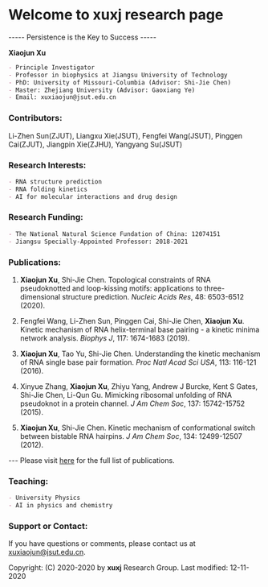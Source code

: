 # Welcome to xuxj research page

----- Persistence is the Key to Success -----

**Xiaojun Xu**
```markdown
- Principle Investigator
- Professor in biophysics at Jiangsu University of Technology
- PhD: University of Missouri-Columbia (Advisor: Shi-Jie Chen)
- Master: Zhejiang University (Advisor: Gaoxiang Ye)
- Email: xuxiaojun@jsut.edu.cn
```
### Contributors:
Li-Zhen Sun(ZJUT), Liangxu Xie(JSUT), Fengfei Wang(JSUT), Pinggen Cai(ZJUT), Jiangpin Xie(ZJHU), Yangyang Su(JSUT)

### Research Interests:
```markdown
- RNA structure prediction
- RNA folding kinetics
- AI for molecular interactions and drug design
```

### Research Funding:
```markdown
- The National Natural Science Fundation of China: 12074151
- Jiangsu Specially-Appointed Professor: 2018-2021
```

### Publications:
1. **Xiaojun Xu**, Shi-Jie Chen. 
Topological constraints of RNA pseudoknotted and loop-kissing motifs: applications to three-dimensional structure prediction.
_Nucleic Acids Res_, 48: 6503-6512 (2020).

2. Fengfei Wang, Li-Zhen Sun, Pinggen Cai, Shi-Jie Chen, **Xiaojun Xu**.
Kinetic mechanism of RNA helix-terminal base pairing - a kinetic minima network analysis.
_Biophys J_, 117: 1674-1683 (2019).

3. **Xiaojun Xu**, Tao Yu, Shi-Jie Chen. 
Understanding the kinetic mechanism of RNA single base pair formation.
_Proc Natl Acad Sci USA_, 113: 116-121 (2016).

4. Xinyue Zhang, **Xiaojun Xu**, Zhiyu Yang, Andrew J Burcke, Kent S Gates, Shi-Jie Chen, Li-Qun Gu.
Mimicking ribosomal unfolding of RNA pseudoknot in a protein channel.
_J Am Chem Soc_, 137: 15742-15752 (2015).

5. **Xiaojun Xu**, Shi-Jie Chen. 
Kinetic mechanism of conformational switch between bistable RNA hairpins.
_J Am Chem Soc_, 134: 12499-12507 (2012).

--- Please visit [here](http://xuxjlab.github.com/publications.html) for the full list of publications.

### Teaching:

```markdown
- University Physics
- AI in physics and chemistry
```

### Support or Contact:

If you have questions or comments, please contact us at xuxiaojun@jsut.edu.cn.

Copyright: (C) 2020-2020 by **xuxj** Research Group. Last modified: 12-11-2020

